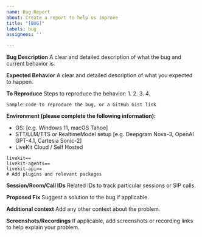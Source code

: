```yaml
---
name: Bug Report
about: Create a report to help us improve
title: "[BUG]"
labels: bug
assignees: ''

---
```


**Bug Description**
A clear and detailed description of what the bug and current behavior is.

**Expected Behavior**
A clear and detailed description of what you expected to happen. 

**To Reproduce**
Steps to reproduce the behavior:
1. 
2. 
3. 
4. 

```
Sample code to reproduce the bug, or a GitHub Gist link
```

**Environment (please complete the following information):**
 - OS: [e.g. Windows 11, macOS Tahoe]
 - STT/LLM/TTS or RealtimeModel setup [e.g. Deepgram Nova-3, OpenAI GPT-4.1, Cartesia Sonic-2]
 - LiveKit Cloud / Self Hosted
  ```
  livekit==
  livekit-agents==
  livekit-api==
  # Add plugins and relevant packages
  ```  
**Session/Room/Call IDs**
Related IDs to track particular sessions or SIP calls.

**Proposed Fix**
Suggest a solution to the bug if applicable.

**Additional context**
Add any other context about the problem.

**Screenshots/Recordings**
If applicable, add screenshots or recording links to help explain your problem.